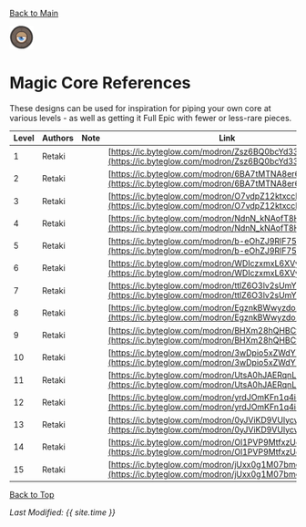 [Back to Main](index.md)

![Magic Core](images/core_4_magic.png)

# Magic Core References

These designs can be used for inspiration for piping your own core at various levels - as well as getting it Full Epic with fewer or less-rare pieces.

| Level | Authors | Note | Link |
|---|---|---|---|
| 1 | Retaki |  | [https://ic.byteglow.com/modron/Zsz6BQ0bcYd33VYvwU6Mz](https://ic.byteglow.com/modron/Zsz6BQ0bcYd33VYvwU6Mz) |
| 2 | Retaki |  | [https://ic.byteglow.com/modron/6BA7tMTNA8er60QbG49hr](https://ic.byteglow.com/modron/6BA7tMTNA8er60QbG49hr) |
| 3 | Retaki |  | [https://ic.byteglow.com/modron/O7vdpZ12ktxccE2LLt3xd](https://ic.byteglow.com/modron/O7vdpZ12ktxccE2LLt3xd) |
| 4 | Retaki |  | [https://ic.byteglow.com/modron/NdnN_kNAofT8HIUDGMILI](https://ic.byteglow.com/modron/NdnN_kNAofT8HIUDGMILI) |
| 5 | Retaki |  | [https://ic.byteglow.com/modron/b-eOhZJ9RlF75jJOgzS5C](https://ic.byteglow.com/modron/b-eOhZJ9RlF75jJOgzS5C) |
| 6 | Retaki |  | [https://ic.byteglow.com/modron/WDIczxmxL6XVy7CKIyABp](https://ic.byteglow.com/modron/WDIczxmxL6XVy7CKIyABp) |
| 7 | Retaki |  | [https://ic.byteglow.com/modron/ttlZ6O3lv2sUmYEGk58ui](https://ic.byteglow.com/modron/ttlZ6O3lv2sUmYEGk58ui) |
| 8 | Retaki |  | [https://ic.byteglow.com/modron/EgznkBWwyzdo2knZijEHE](https://ic.byteglow.com/modron/EgznkBWwyzdo2knZijEHE) |
| 9 | Retaki |  | [https://ic.byteglow.com/modron/BHXm28hQHBCfST-_urwDX](https://ic.byteglow.com/modron/BHXm28hQHBCfST-_urwDX) |
| 10 | Retaki |  | [https://ic.byteglow.com/modron/3wDpio5xZWdY7ZrGxpgPO](https://ic.byteglow.com/modron/3wDpio5xZWdY7ZrGxpgPO) |
| 11 | Retaki |  | [https://ic.byteglow.com/modron/UtsA0hJAERqnL2LxXnzX0](https://ic.byteglow.com/modron/UtsA0hJAERqnL2LxXnzX0) |
| 12 | Retaki |  | [https://ic.byteglow.com/modron/yrdJOmKFn1q4ic0z1zbBP](https://ic.byteglow.com/modron/yrdJOmKFn1q4ic0z1zbBP) |
| 13 | Retaki |  | [https://ic.byteglow.com/modron/0yJViKD9VUlycvX6_bIth](https://ic.byteglow.com/modron/0yJViKD9VUlycvX6_bIth) |
| 14 | Retaki |  | [https://ic.byteglow.com/modron/Ol1PVP9MtfxzUqDHxpSzj](https://ic.byteglow.com/modron/Ol1PVP9MtfxzUqDHxpSzj) |
| 15 | Retaki |  | [https://ic.byteglow.com/modron/jUxx0g1M07bmeFVk7vLyL](https://ic.byteglow.com/modron/jUxx0g1M07bmeFVk7vLyL) |

[Back to Top](#top)

*Last Modified: {{ site.time }}*
